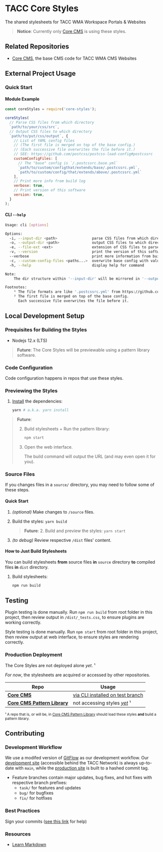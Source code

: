 # TACC Core Styles

The shared stylesheets for TACC WMA Workspace Portals & Websites

> __Notice__: Currently only [Core CMS] is using these styles.


## Related Repositories

- [Core CMS], the base CMS code for TACC WMA CMS Websites


## External Project Usage

### Quick Start

#### Module Example

```js
const coreStyles = require('core-styles');

coreStyles(
  // Parse CSS files from which directory
  `path/to/your/css/src`,
  // Output CSS files to which directory
  `path/to/put/css/output`, {
    // List of YAML config files
    // (The first file is merged on top of the base config.)
    // (Each successive file overwrites the file before it.)
    // SEE: https://github.com/postcss/postcss-load-config#postcssrc
    customConfigFiles: [
      // The "base" config is `/.postcssrc.base.yml`
      `path/to/custom/configthat/extends/base/.postcssrc.yml`,
      `path/to/custom/config/that/extends/above/.postcssrc.yml`
    ],
    // Print more info from build log
    verbose: true,
    // Print version of this software
    version: true,
  }
);
```

#### CLI `--help`

```bash
Usage: cli [options]

Options:
  -i, --input-dir <path>                parse CSS files from which directory
  -o, --output-dir <path>               output CSS files to which directory
  -e, --file-ext <ext>                  extension of CSS files to parse (default: "css") (default: "css")
  -v, --version                         print the version of this software
  --verbose                             print more information from build log
  -c, --custom-config-files <paths...>  overwrite base config with values from YAML files¹² (advanced)
  -h, --help                            display help for command

Note:
    The dir structure within '--input-dir' will be mirrored in '--output-dir'.

Footnotes:
    ¹ The file formats are like '.postcssrc.yml' from https://github.com/postcss/postcss-load-config#postcssrc.
    ² The first file is merged on top of the base config.
      Each successive file overwrites the file before it.
```


## Local Development Setup

### Prequisites for Building the Styles

* Nodejs 12.x (LTS)

> __Future__: The Core Styles will be previewable using a pattern library software.

### Code Configuration

Code configuration happens in repos that use these styles.

### Previewing the Styles

1. [Install][yarn-install] the dependencies:

    ```bash
    yarn # a.k.a. yarn install
    ```

> __Future__:
>
> 2. Build stylesheets + Run the pattern library:
> 
>     ```bash
>     npm start
>     ```
> 
> 3. Open the web interface.
> 
>     The build command will output the URL (and may even open it for you).


[yarn-install]: https://classic.yarnpkg.com/en/docs/cli/install/

### Source Files

If you changes files in a `source/` directory, you may need to follow some of these steps.

#### Quick Start

1. _(optional)_ Make changes to `/source` files.
2. Build the styles: `yarn build`

    > __Future__: 2. Build and preview the styles: `yarn start`

3. _(to debug)_ Review respective `/dist` files' content.

#### How to Just Build Stylesheets

You can build stylesheets __from__ source files __in__ `source` directory __to__ compiled files __in__ `dist` directory.

1. Build stylesheets:

    ```bash
    npm run build
    ```


## Testing

Plugin testing is done manually. Run `npm run build` from root folder in this project, then review output in `/dist/_tests.css`, to ensure plugins are working correctly.

Style testing is done manually. Run `npm start` from root folder in this project, then review output at web interface, to ensure styles are rendering correctly.

### Production Deployment

The Core Styles are not deployed alone _yet_. ¹

_For now_, the stylesheets are acquired or accessed by other repositories.

| Repo | Usage |
| - | - |
| __[Core CMS]__ | [via CLI installed on test branch](https://github.com/TACC/Core-CMS/compare/test/core-styles) |
| __[Core CMS Pattern Library]__ | not accessing styles [_yet_][research-pattern-lib] ¹ |

<sub>¹ A repo that is, or will be, in [Core CMS Pattern Library] should load these styles __and__ build a pattern library.</sub>

[Core CMS Pattern Library]: https://github.com/tacc-wbomar?tab=repositories&q=Core-CMS-Pattern-Library
[research-pattern-lib]: https://confluence.tacc.utexas.edu/x/FADMBQ


## Contributing

### Development Workflow

We use a modifed version of [GitFlow](https://datasift.github.io/gitflow/IntroducingGitFlow.html) as our development workflow. Our [development site](https://dev.cep.tacc.utexas.edu) (accessible behind the TACC Network) is always up-to-date with `main`, while the [production site](https://prod.cep.tacc.utexas.edu) is built to a hashed commit tag.
- Feature branches contain major updates, bug fixes, and hot fixes with respective branch prefixes:
    - `task/` for features and updates
    - `bug/` for bugfixes
    - `fix/` for hotfixes

### Best Practices

Sign your commits ([see this link](https://help.github.com/en/github/authenticating-to-github/managing-commit-signature-verification) for help)

### Resources

* [Learn Markdown](https://bitbucket.org/tutorials/markdowndemo)


<!-- Link Aliases -->

[Core Portal Deployments]: https://github.com/TACC/Core-Portal-Deployments
[Camino]: https://github.com/TACC/Camino
[Core CMS]: https://github.com/TACC/Core-CMS
[Core Portal]: https://github.com/TACC/Core-Portal
